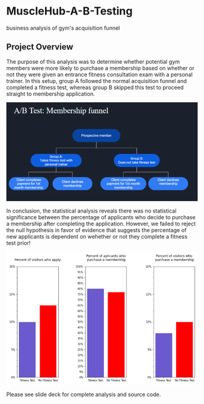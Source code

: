 # MuscleHub-A-B-Testing
business analysis of gym's acquisition funnel

## Project Overview
The purpose of this analysis was to determine whether potential gym members were more likely to purchase a membership based on whether or not they were given an entrance fitness consultation exam with a personal trainer. In this setup, group A followed the normal acquisition funnel and completed a fitness test, whereas group B skipped this test to proceed straight to membership application. 

![ScreenShots](musclehub_pngs/acquisition_funnel.PNG)


In conclusion, the statistical analysis reveals there was no statistical significance between the percentage of applicants who decide to purchase a membership after completing the application. However, we failed to reject the null hypothesis in favor of evidence that suggests the percentage of new applicants is dependent on wehether or not they complete a fitness test prior!

![ScreenShots](musclehub_pngs/membership_results.png)

Please see slide deck for complete analysis and source code.
